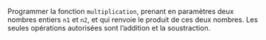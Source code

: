 Programmer la fonction `multiplication`, prenant en paramètres deux nombres entiers
`n1` et `n2`, et qui renvoie le produit de ces deux nombres.
Les seules opérations autorisées sont l’addition et la soustraction.
